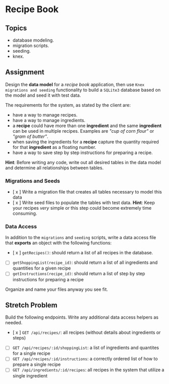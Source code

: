 # Recipe Book

## Topics

- database modeling.
- migration scripts.
- seeding.
- knex.

## Assignment

Design the **data model** for a _recipe book_ application, then use `Knex migrations and seeding` functionality to build a `SQLite3` database based on the model and seed it with test data.

The requirements for the system, as stated by the client are:

- have a way to manage recipes.
- have a way to manage ingredients.
- a **recipe** could have more than one **ingredient** and the same **ingredient** can be used in multiple recipes. Examples are _"cup of corn flour"_ or _"gram of butter"_.
- when saving the ingredients for a **recipe** capture the quantity required for that **ingredient** as a floating number.
- have a way to save step by step instructions for preparing a recipe.

**Hint**: Before writing any code, write out all desired tables in the data model and determine all relationships between tables. 

### Migrations and Seeds

- [ x ] Write a migration file that creates all tables necessary to model this data
- [ x ] Write seed files to populate the tables with test data. **Hint**: Keep your recipes *very* simple or this step could become extremely time consuming.

### Data Access

In addition to the `migrations` and `seeding` scripts, write a data access file that **exports** an object with the following functions:

- [ x ] `getRecipes()`: should return a list of all recipes in the database.
- [ ] `getShoppingList(recipe_id)`: should return a list of all ingredients and quantities for a given recipe
- [ ] `getInstructions(recipe_id)`: should return a list of step by step instructions for preparing a recipe

Organize and name your files anyway you see fit.

## Stretch Problem

Build the following endpoints. Write any additional data access helpers as needed.

- [ x ] `GET /api/recipes/`: all recipes (without details about ingredients or steps)
- [ ] `GET /api/recipes/:id/shoppingList`: a list of ingredients and quantites for a single recipe
- [ ] `GET /api/recipes/:id/instructions`: a correctly ordered list of how to prepare a single recipe
- [ ] `GET /api/ingredients/:id/recipes`: all recipes in the system that utilize a single ingredient 
